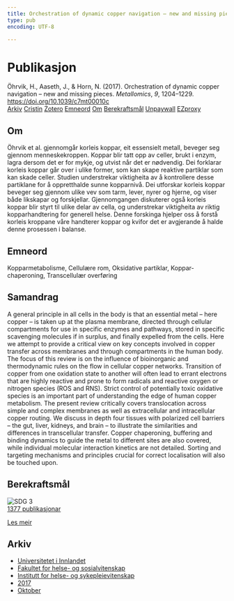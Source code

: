 ```yaml
---
title: Orchestration of dynamic copper navigation – new and missing pieces
type: pub
encoding: UTF-8

---
```

<h1>Publikasjon</h1>
<article id="csl-bib-container-H8L8UMHR" class="csl-bib-container">
  <div class="csl-bib-body"> <div class="csl-entry">Öhrvik, H., Aaseth, J., &#38; Horn, N. (2017). Orchestration of dynamic copper navigation – new and missing pieces. <i>Metallomics</i>, <i>9</i>, 1204–1229. <a href="https://doi.org/10.1039/c7mt00010c">https://doi.org/10.1039/c7mt00010c</a></div> </div>
  <div class="csl-bib-buttons">
    <a href="#taxonomy-article-H8L8UMHR" alt="archive" class="csl-bib-button">Arkiv</a>
    <a href="https://app.cristin.no/results/show.jsf?id=1503290" alt="Cristin" class="csl-bib-button">Cristin</a>
    <a href="http://zotero.org/groups/5881554/items/H8L8UMHR" alt="Zotero" class="csl-bib-button">Zotero</a>
    <a href="#keywords-article-H8L8UMHR" alt="keywords" class="csl-bib-button">Emneord</a>
    <a href="#about-article-H8L8UMHR" alt="about_pub" class="csl-bib-button">Om</a>
    <a href="#sdg-article-H8L8UMHR" alt="sdg" class="csl-bib-button">Berekraftsmål</a>
    <a href="https://doi.org/10.1039/c7mt00010c" alt="Unpaywall" class="csl-bib-button">Unpaywall</a>
    <a href="https://doi.org/10.1039/c7mt00010c" alt="EZproxy" class="csl-bib-button">EZproxy</a>
  </div>
  <div id="csl-bib-meta-container-H8L8UMHR"></div>
</article>
<div id="csl-bib-meta-H8L8UMHR" class="csl-bib-meta">
  <article id="about-article-H8L8UMHR" class="about_pub-article">
    <h1>Om</h1>
    Öhrvik et al. gjennomgår korleis koppar, eit essensielt metall, beveger seg gjennom menneskekroppen. Koppar blir tatt opp av celler, brukt i enzym, lagra dersom det er for mykje, og utvist når det er nødvendig. Dei forklarar korleis koppar går over i ulike former, som kan skape reaktive partiklar som kan skade celler. Studien understrekar viktigheita av å kontrollere desse partiklane for å oppretthalde sunne kopparnivå. Dei utforskar korleis koppar beveger seg gjennom ulike vev som tarm, lever, nyrer og hjerne, og viser både likskapar og forskjellar. Gjennomgangen diskuterer også korleis koppar blir styrt til ulike delar av cella, og understrekar viktigheita av riktig kopparhandtering for generell helse. Denne forskinga hjelper oss å forstå korleis kroppane våre handterer koppar og kvifor det er avgjerande å halde denne prosessen i balanse.
  </article>
  <article id="keywords-article-H8L8UMHR" class="keywords-article">
    <h1>Emneord</h1>
    Kopparmetabolisme, Cellulære rom, Oksidative partiklar, Koppar-chaperoning, Transcellulær overføring
  </article>
  <article id="abstract-article-H8L8UMHR" class="abstract-article">
    <h1>Samandrag</h1>
    A general principle in all cells in the body is that an essential metal – here copper – is taken up at the plasma membrane, directed through cellular compartments for use in specific enzymes and pathways, stored in specific scavenging molecules if in surplus, and finally expelled from the cells. Here we attempt to provide a critical view on key concepts involved in copper transfer across membranes and through compartments in the human body. The focus of this review is on the influence of bioinorganic and thermodynamic rules on the flow in cellular copper networks. Transition of copper from one oxidation state to another will often lead to errant electrons that are highly reactive and prone to form radicals and reactive oxygen or nitrogen species (ROS and RNS). Strict control of potentially toxic oxidative species is an important part of understanding the edge of human copper metabolism. The present review critically covers translocation across simple and complex membranes as well as extracellular and intracellular copper routing. We discuss in depth four tissues with polarized cell barriers – the gut, liver, kidneys, and brain – to illustrate the similarities and differences in transcellular transfer. Copper chaperoning, buffering and binding dynamics to guide the metal to different sites are also covered, while individual molecular interaction kinetics are not detailed. Sorting and targeting mechanisms and principles crucial for correct localisation will also be touched upon.
  </article>
  <article id="sdg-article-H8L8UMHR" class="sdg-article">
    <h1>Berekraftsmål</h1>
    <div class="sdg-container"><div id="sdg3" class="sdg">
        <img src="{{< params subfolder >}}images/sdg/sdg03_nn.png" class="image" alt="SDG 3">
        <div class="sdg-overlay">
          <a href="{{< params subfolder >}}nn/archive/?sdg=3#archive" class="sdg-publication-count"><span>1377</span> publikasjonar</a>
          <p><a href="https://fn.no/om-fn/fns-baerekraftsmaal/god-helse-og-livskvalitet?lang=nno-NO" class="sdg-read-more">Les meir</a></p>
        </div>
      </div></div>
  </article>
  <article id="taxonomy-article-H8L8UMHR" class="taxonomy-article">
    <h1>Arkiv</h1>
    <ul>
      <li><a href="{{< params subfolder >}}nn/archive/?key=3DCRN523">Universitetet i Innlandet</a></li>
      <li><a href="{{< params subfolder >}}nn/archive/?key=IDKFS3MX">Fakultet for helse- og sosialvitenskap</a></li>
      <li><a href="{{< params subfolder >}}nn/archive/?key=GTV4ECMZ">Institutt for helse- og sykepleievitenskap</a></li>
      <li><a href="{{< params subfolder >}}nn/archive/?key=QV2QKSDS">2017</a></li>
      <li><a href="{{< params subfolder >}}nn/archive/?key=5H5AWTPI">Oktober</a></li>
    </ul>
  </article>
</div>
